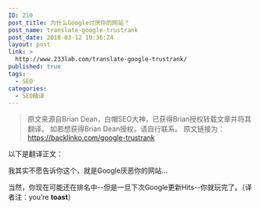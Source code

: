 ```yaml
---
ID: 210
post_title: 为什么Google讨厌你的网站？
post_name: translate-google-trustrank
post_date: 2018-03-12 10:36:24
layout: post
link: >
  http://www.233lab.com/translate-google-trustrank/
published: true
tags:
  - SEO
categories:
  - SEO精译
---
```

> 原文来源自Brian Dean，白帽SEO大神，已获得Brian授权转载文章并将其翻译。
> 如若想获得Brian Dean授权，请自行联系。
> 原文链接为：https://backlinko.com/google-trustrank

以下是翻译正文：

我其实不愿告诉你这个，就是Google厌恶你的网站...

当然，你现在可能还在排名中--但是一旦下次Google更新Hits--你就玩完了。（译者注：you’re **toast**）